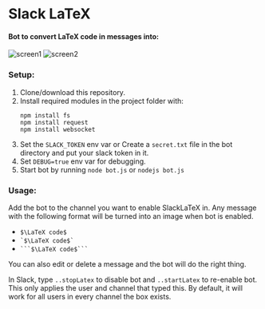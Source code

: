 # Slack LaTeX
#### Bot to convert LaTeX code in messages into:

![screen1]
![screen2]

### Setup:
1. Clone/download this repository.
2. Install required modules in the project folder with:
    ```
    npm install fs
    npm install request
    npm install websocket
    ```
3. Set the `SLACK_TOKEN` env var or Create a `secret.txt` file in the bot directory and put your slack token in it.
4. Set `DEBUG=true` env var for debugging.
5. Start bot by running `node bot.js` or `nodejs bot.js`

### Usage:

Add the bot to the channel you want to enable SlackLaTeX in. Any message with the following format will be turned into an image when bot is enabled.
 * `$\LaTeX code$`
 * `` `$\LaTeX code$` ``
 * `` ```$\LaTeX code$``` ``

You can also edit or delete a message and the bot will do the right thing.

In Slack, type `..stopLatex` to disable bot and `..startLatex` to re-enable bot. This only applies the user and channel that typed this. By default, it will work for all users in every channel the box exists.

[screen1]:https://i.imgur.com/7xbkJ6P.png
[screen2]:https://i.imgur.com/lX46m2M.png

